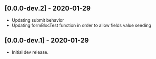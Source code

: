 ## [0.0.0-dev.2] - 2020-01-29
- Updating submit behavior
- Updating formBlocTest function in order to allow fields value seeding 
## [0.0.0-dev.1] - 2020-01-29

* Initial dev release.
